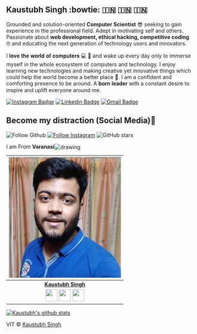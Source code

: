## Kaustubh Singh :bowtie: :india: :india: :india:

Grounded and solution-oriented **Computer Scientist** :sunglasses: seeking to gain experience in the professional field. Adept in motivating self and others. Passionate about **web development, ethical hacking, competitive coding** :nerd_face: and educating the next generation of technology users and innovators.

I 𝐥𝐨𝐯𝐞 𝐭𝐡𝐞 𝐰𝐨𝐫𝐥𝐝 𝐨𝐟 𝐜𝐨𝐦𝐩𝐮𝐭𝐞𝐫𝐬 💻 :heartbeat: and wake up every day only to immerse myself in the whole ecosystem of computers and technology. I enjoy learning new technologies and making creative yet innovative things which could help the world become a better place 📶.
I am a confident and comforting presence to be around. A 𝐛𝐨𝐫𝐧 𝐥𝐞𝐚𝐝𝐞𝐫 with a constant desire to inspire and uplift everyone around me.

[![Instagram Badge](https://img.shields.io/badge/instagram-%23E4405F.svg?&style=for-the-badge&logo=instagram&logoColor=white)](https://instagram.com/kaustubh_72) [![Linkedin Badge](https://img.shields.io/badge/linkedin-%230077B5.svg?&style=for-the-badge&logo=linkedin&logoColor=white)](https://www.linkedin.com/in/kaustubh-singh-68a6b5178/)
[![Gmail Badge](https://img.shields.io/badge/gmail-D14836?&style=for-the-badge&logo=gmail&logoColor=white)](mailto:kaustubh@ieee.org)
## Become my distraction (Social Media)🏅
![Follow Github](https://img.shields.io/github/followers/kaustubh72?style=social) [![Follow Instagram](https://img.shields.io/badge/instagram-%23E4405F.svg?&style=for-the-badge&logo=instagram&logoColor=white)](https://www.instagram.com/kaustubh_72/) ![GitHub stars](https://img.shields.io/github/stars/kaustubh72?style=social) 

I am From **Varanasi**<img align="center" src="https://image.flaticon.com/icons/svg/2924/2924814.svg" alt="drawing" width="5%"/>


|<img src="https://github.com/Kaustubh72/Kaustubh/blob/main/ime.jpg" alt="drawing" width="300"/> <a href="https://github.com/Kaustubh72"></a>                                                                                        |
| :------------------------------------------------------------------------------------------------------------------------------------------------------------------------------------------------------------------------------------------------------------------------------------------------------------------------------------------: |
|                                                                                                                                        **[Kaustubh Singh](https://github.com/Kaustubh72)**                                                                                                                                        |
| <a align="center" href="https://instagram.com/kaustubh72"><img src="https://thumbs.dreamstime.com/b/new-instagram-camera-logo-icon-vector-modern-gradient-design-illustrations-white-background-new-instagram-camera-logo-icon-136839821.jpg" width="32px" height="32px"></a> <a href="https://www.facebook.com/profile.php?id=100009993960565"><img src="https://raw.githubusercontent.com/vinitshahdeo/Water-Monitoring-System/master/assets/facebook.png" width="32px" height="32px"></a> <a href="https://www.linkedin.com/in/kaustubh-singh-68a6b5178/"><img src="https://raw.githubusercontent.com/vinitshahdeo/Water-Monitoring-System/master/assets/linkedin.png" width="32px" height="32px"></a> |## License
[![Kaustubh's github stats](https://github-readme-stats.vercel.app/api?username=kaustubh72&show_icons=true&title_color=fff&icon_color=fff&text_color=fff&bg_color=233242 )](https://github.com/kaustubh72)

VIT © [Kaustubh Singh](https://github.com/kaustubh72)
